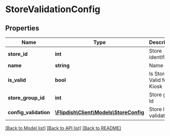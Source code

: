 # StoreValidationConfig

## Properties
Name | Type | Description | Notes
------------ | ------------- | ------------- | -------------
**store_id** | **int** | Store identifier | [optional] 
**name** | **string** | Name | [optional] 
**is_valid** | **bool** | Is Store Valid for Kiosk | [optional] 
**store_group_id** | **int** | Store group Id | [optional] 
**config_validation** | [**\Flipdish\\Client\Models\StoreConfig**](StoreConfig.md) | Store list of validations | [optional] 

[[Back to Model list]](../README.md#documentation-for-models) [[Back to API list]](../README.md#documentation-for-api-endpoints) [[Back to README]](../README.md)


